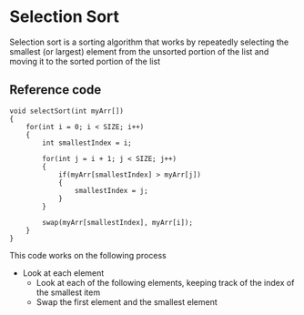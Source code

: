 # Selection Sort
Selection sort is a sorting algorithm that works by repeatedly selecting the smallest (or largest) element from the unsorted portion of the list and moving it to the sorted portion of the list

## Reference code

    void selectSort(int myArr[])
    {
        for(int i = 0; i < SIZE; i++)
        {
            int smallestIndex = i;

            for(int j = i + 1; j < SIZE; j++)
            {
                if(myArr[smallestIndex] > myArr[j])
                {
                    smallestIndex = j;
                }
            }

            swap(myArr[smallestIndex], myArr[i]);
        }
    }

This code works on the following process
- Look at each element
    - Look at each of the following elements, keeping track of the index of the smallest item
    - Swap the first element and the smallest element